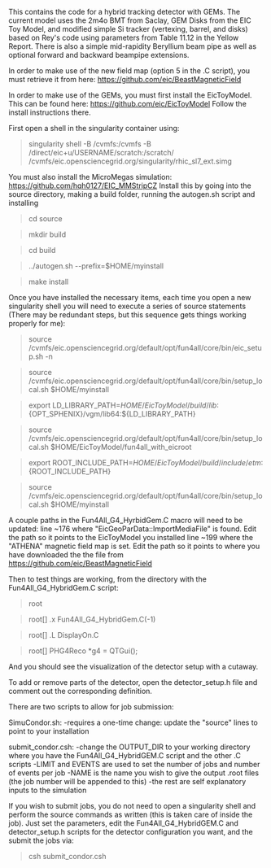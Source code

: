 This contains the code for a hybrid tracking detector with GEMs. 
The current model uses the 2m4o BMT from Saclay, GEM Disks from the EIC Toy Model, and modified simple Si tracker (vertexing, barrel, and disks) based on Rey's code using parameters from Table 11.12 in the Yellow Report.
There is also a simple mid-rapidity Beryllium beam pipe as well as optional forward and backward beampipe extensions.

In order to make use of the new field map (option 5 in the .C script), you must retrieve it from here: https://github.com/eic/BeastMagneticField

In order to make use of the GEMs, you must first install the EicToyModel. This can be found here: https://github.com/eic/EicToyModel
Follow the install instructions there.

First open a shell in the singularity container using:
>singularity shell -B /cvmfs:/cvmfs -B /direct/eic+u/USERNAME/scratch:/scratch/ /cvmfs/eic.opensciencegrid.org/singularity/rhic_sl7_ext.simg


You must also install the MicroMegas simulation: https://github.com/hqh0127/EIC_MMStripCZ
Install this by going into the source directory, making a build folder, running the autogen.sh script and installing
> cd source

> mkdir build

> cd build

> ../autogen.sh --prefix=$HOME/myinstall

> make install

Once you have installed the necessary items, each time you open a new singularity shell you will need to execute a series of source statements (There may be redundant steps, but this sequence gets things working properly for me):
> source /cvmfs/eic.opensciencegrid.org/default/opt/fun4all/core/bin/eic_setup.sh -n

> source /cvmfs/eic.opensciencegrid.org/default/opt/fun4all/core/bin/setup_local.sh $HOME/myinstall

> export LD_LIBRARY_PATH=$HOME/EicToyModel/build/lib:${OPT_SPHENIX}/vgm/lib64:${LD_LIBRARY_PATH}

> source /cvmfs/eic.opensciencegrid.org/default/opt/fun4all/core/bin/setup_local.sh $HOME/EicToyModel/fun4all_with_eicroot

> export ROOT_INCLUDE_PATH=$HOME/EicToyModel/build/include/etm:${ROOT_INCLUDE_PATH}

> source /cvmfs/eic.opensciencegrid.org/default/opt/fun4all/core/bin/setup_local.sh $HOME/myinstall


A couple paths in the Fun4All_G4_HyrbidGem.C macro will need to be updated:
line ~176 where "EicGeoParData::ImportMediaFile" is found. Edit the path so it points to the EicToyModel you installed
line ~199 where the "ATHENA" magnetic field map is set. Edit the path so it points to where you have downloaded the the file from https://github.com/eic/BeastMagneticField

Then to test things are working, from the directory with the Fun4All_G4_HybridGem.C script:
> root

> root[]  .x Fun4All_G4_HybridGem.C(-1)

> root[] .L DisplayOn.C

> root[] PHG4Reco \*g4 = QTGui();

And you should see the visualization of the detector setup with a cutaway.

To add or remove parts of the detector, open the detector_setup.h file and comment out the corresponding definition.

There are two scripts to allow for job submission:

SimuCondor.sh:
	-requires a one-time change: update the "source" lines to point to your installation

submit_condor.csh:
	-change the OUTPUT_DIR to your working directory where you have the Fun4All_G4_HybridGEM.C script and the other .C scripts
	-LIMIT and EVENTS are used to set the number of jobs and number of events per job
	-NAME is the name you wish to give the output .root files (the job number will be appended to this)
	-the rest are self explanatory inputs to the simulation

If you wish to submit jobs, you do not need to open a singularity shell and perform the source commands as written (this is taken care of inside the job).
Just set the parameters, edit the Fun4All_G4_HybridGEM.C and detector_setup.h scripts for the detector configuration you want, and the submit the jobs via:

> csh submit_condor.csh
